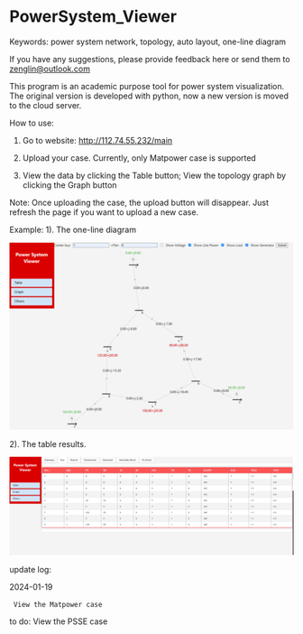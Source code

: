 # PowerSystem_Viewer
Keywords:
    power system network, topology, auto layout, one-line diagram

If you have any suggestions, please provide feedback here or send them to zenglin@outlook.com


This program is an academic purpose tool for power system visualization. The original version is developed with python, now a new version is moved to the cloud server. 

How to use:

1. Go to website: http://112.74.55.232/main

2. Upload your case.
   Currently, only Matpower case is supported

3. View the data by clicking the Table button;
   View the topology graph by clicking the Graph button


Note:
  Once uploading the case, the upload button will disappear. Just refresh the page if you want to upload a new case.

Example:
1). The one-line diagram

![image](https://github.com/shiftlin89/PowerSystem_Viewer/blob/main/fig/162256.png)

2). The table results.

![image](https://github.com/shiftlin89/PowerSystem_Viewer/blob/main/fig/162215.png)

update log:

2024-01-19
  
     View the Matpower case
      
 to do:
     View the PSSE case
